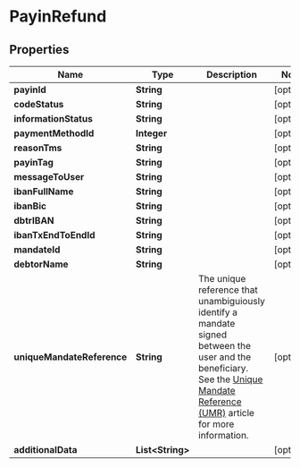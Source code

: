 

# PayinRefund


## Properties

| Name | Type | Description | Notes |
|------------ | ------------- | ------------- | -------------|
|**payinId** | **String** |  |  [optional] |
|**codeStatus** | **String** |  |  [optional] |
|**informationStatus** | **String** |  |  [optional] |
|**paymentMethodId** | **Integer** |  |  [optional] |
|**reasonTms** | **String** |  |  [optional] |
|**payinTag** | **String** |  |  [optional] |
|**messageToUser** | **String** |  |  [optional] |
|**ibanFullName** | **String** |  |  [optional] |
|**ibanBic** | **String** |  |  [optional] |
|**dbtrIBAN** | **String** |  |  [optional] |
|**ibanTxEndToEndId** | **String** |  |  [optional] |
|**mandateId** | **String** |  |  [optional] |
|**debtorName** | **String** |  |  [optional] |
|**uniqueMandateReference** | **String** | The unique reference that unambiguiously identify a mandate signed between the user and the beneficiary.                 See the [Unique Mandate Reference (UMR)](/guide/overview/glossary.html#unique-mandate-reference-umr) article for more information.  |  [optional] |
|**additionalData** | **List&lt;String&gt;** |  |  [optional] |



